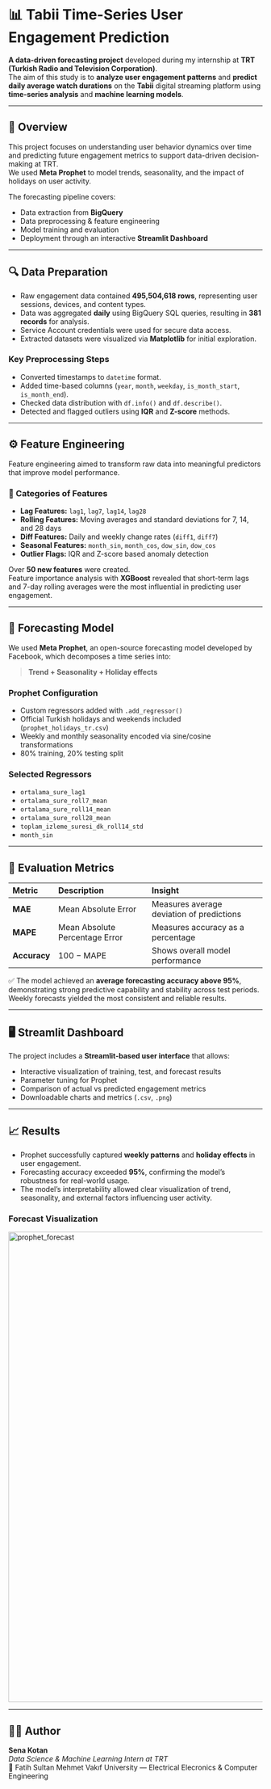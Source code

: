 # 📊 Tabii Time-Series User Engagement Prediction

**A data-driven forecasting project** developed during my internship at **TRT (Turkish Radio and Television Corporation)**.  
The aim of this study is to **analyze user engagement patterns** and **predict daily average watch durations** on the **Tabii** digital streaming platform using **time-series analysis** and **machine learning models**.

---

## 🧠 Overview

This project focuses on understanding user behavior dynamics over time and predicting future engagement metrics to support data-driven decision-making at TRT.  
We used **Meta Prophet** to model trends, seasonality, and the impact of holidays on user activity.

The forecasting pipeline covers:
- Data extraction from **BigQuery**
- Data preprocessing & feature engineering
- Model training and evaluation
- Deployment through an interactive **Streamlit Dashboard**

---

## 🔍 Data Preparation

- Raw engagement data contained **495,504,618 rows**, representing user sessions, devices, and content types.  
- Data was aggregated **daily** using BigQuery SQL queries, resulting in **381 records** for analysis.
- Service Account credentials were used for secure data access.
- Extracted datasets were visualized via **Matplotlib** for initial exploration.

### Key Preprocessing Steps
- Converted timestamps to `datetime` format.  
- Added time-based columns (`year`, `month`, `weekday`, `is_month_start`, `is_month_end`).  
- Checked data distribution with `df.info()` and `df.describe()`.  
- Detected and flagged outliers using **IQR** and **Z-score** methods.

---

## ⚙️ Feature Engineering

Feature engineering aimed to transform raw data into meaningful predictors that improve model performance.

### 🧩 Categories of Features
- **Lag Features:** `lag1`, `lag7`, `lag14`, `lag28`  
- **Rolling Features:** Moving averages and standard deviations for 7, 14, and 28 days  
- **Diff Features:** Daily and weekly change rates (`diff1`, `diff7`)  
- **Seasonal Features:** `month_sin`, `month_cos`, `dow_sin`, `dow_cos`  
- **Outlier Flags:** IQR and Z-score based anomaly detection  

Over **50 new features** were created.  
Feature importance analysis with **XGBoost** revealed that short-term lags and 7-day rolling averages were the most influential in predicting user engagement.

---

## 🔮 Forecasting Model

We used **Meta Prophet**, an open-source forecasting model developed by Facebook, which decomposes a time series into:

> **Trend + Seasonality + Holiday effects**

### Prophet Configuration
- Custom regressors added with `.add_regressor()`
- Official Turkish holidays and weekends included (`prophet_holidays_tr.csv`)
- Weekly and monthly seasonality encoded via sine/cosine transformations
- 80% training, 20% testing split

### Selected Regressors
- `ortalama_sure_lag1`
- `ortalama_sure_roll7_mean`
- `ortalama_sure_roll14_mean`
- `ortalama_sure_roll28_mean`
- `toplam_izleme_suresi_dk_roll14_std`
- `month_sin`

---

## 📏 Evaluation Metrics

| Metric | Description | Insight |
|:--|:--|:--|
| **MAE** | Mean Absolute Error | Measures average deviation of predictions |
| **MAPE** | Mean Absolute Percentage Error | Measures accuracy as a percentage |
| **Accuracy** | 100 − MAPE | Shows overall model performance |

✅ The model achieved an **average forecasting accuracy above 95%**, demonstrating strong predictive capability and stability across test periods.  
Weekly forecasts yielded the most consistent and reliable results.

---

## 🖥️ Streamlit Dashboard

The project includes a **Streamlit-based user interface** that allows:
- Interactive visualization of training, test, and forecast results  
- Parameter tuning for Prophet  
- Comparison of actual vs predicted engagement metrics  
- Downloadable charts and metrics (`.csv`, `.png`)


---

## 📈 Results

- Prophet successfully captured **weekly patterns** and **holiday effects** in user engagement.  
- Forecasting accuracy exceeded **95%**, confirming the model’s robustness for real-world usage.  
- The model’s interpretability allowed clear visualization of trend, seasonality, and external factors influencing user activity.

### Forecast Visualization
<img width="1918" height="931" alt="prophet_forecast" src="https://github.com/user-attachments/assets/c33fa635-6d75-4a3b-bdf3-0db0fcbc4808" />


---


## 👩‍💻 Author

**Sena Kotan**  
_Data Science & Machine Learning Intern at TRT_  
📍 Fatih Sultan Mehmet Vakıf University — Electrical Elecronics & Computer Engineering  



